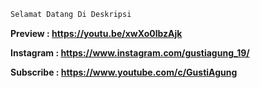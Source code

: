 ```css
Selamat Datang Di Deskripsi
```
**Preview : https://youtu.be/xwXo0lbzAjk**

**Instagram : https://www.instagram.com/gustiagung_19/**

**Subscribe : https://www.youtube.com/c/GustiAgung**
